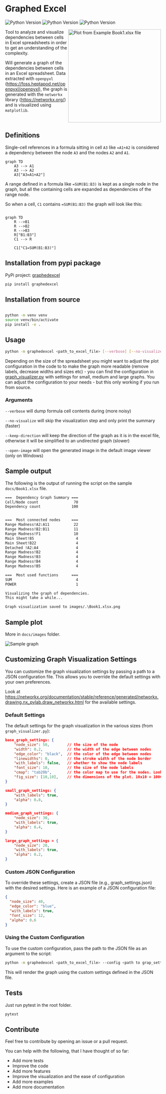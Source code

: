 # Graphed Excel

![Python Version](https://img.shields.io/badge/python-3.10-blue) ![Python Version](https://img.shields.io/badge/python-3.11-blue) ![Python Version](https://img.shields.io/badge/python-3.12-blue)

<img src="docs/images/Book1.xlsx.png" align="right" width="300" alt="Plot from Example Book1.xlsx file">

Tool to analyze and visualize dependencies between cells in Excel spreadsheets in order to get an understanding of the complexity.

Will generate a graph of the dependencies between cells in an Excel spreadsheet. Data extracted with `openpyxl` (<https://foss.heptapod.net/openpyxl/openpyxl>), the graph is generated with the `networkx` library (<https://networkx.org/>) and is visualized using `matplotlib`.

<br clear="right"/>

## Definitions

Single-cell references in a formula sitting in cell `A3` like `=A1+A2` is considered a dependency between the node `A3` and the nodes `A2` and `A1`.

```mermaid
graph TD
    A3 --> A1
    A3 --> A2
    A3["A3=A1+A2"]
```

A range defined in a formula like `=SUM(B1:B3)` is kept as a single node in the graph, but all the containing cells are expanded as dependencies of the range node.

So when a cell, `C1` contains `=SUM(B1:B3)` the graph will look like this:

```mermaid

graph TD
    R -->B1
    R -->B2
    R -->B3
    R["B1:B3"]
    C1 --> R

    C1["C1=SUM(B1:B3)"]

```

## Installation from pypi package

PyPi project: [graphedexcel](https://pypi.org/project/graphedexcel/)

```bash
pip install graphedexcel
```

## Installation from source

```bash

python -m venv venv
source venv/bin/activate
pip install -e .
```

## Usage

```bash
python -m graphedexcel <path_to_excel_file> [--verbose] [--no-visualize] [--keep-direction] [--open-image]
```

Depending on the size of the spreadsheet you might want to adjust the plot configuration in the code to to make the graph more readable (remove labels, decrease widths and sizes etc) - you can find the configuration in [graph_visualizer.py](src/graphedexcel/graph_visualizer.py) with settings for small, medium and large graphs. You can adjust the configuration to your needs - but this only working if you run from source.

### Arguments

`--verbose` will dump formula cell contents during (more noisy)

`--no-visualize` will skip the visualization step and only print the summary (faster)

`--keep-direction` will keep the direction of the graph as it is in the excel file, otherwise it will be simplified to an undirected graph (slower)

`--open-image` will open the generated image in the default image viewer (only on Windows)

## Sample output

The following is the output of running the script on the sample `docs/Book1.xlsx` file.

```bash
===  Dependency Graph Summary ===
Cell/Node count                70
Dependency count              100


===  Most connected nodes     ===
Range Madness!A2:A11           22
Range Madness!B2:B11           11
Range Madness!F1               10
Main Sheet!B5                   4
Main Sheet!B22                  4
Detached !A2:A4                 4
Range Madness!B2                4
Range Madness!B3                4
Range Madness!B4                4
Range Madness!B5                4

===  Most used functions      ===
SUM                             4
POWER                           1

Visualizing the graph of dependencies.
This might take a while...

Graph visualization saved to images/.\Book1.xlsx.png
```

## Sample plot

More in `docs/images` folder.

![Sample graph](docs/images/simplified_1.xlsx5.png)

## Customizing Graph Visualization Settings

You can customize the graph visualization settings by passing a path to a JSON configuration file. This allows you to override the default settings with your own preferences.

Look at <https://networkx.org/documentation/stable/reference/generated/networkx.drawing.nx_pylab.draw_networkx.html> for the available settings.

### Default Settings

The default settings for the graph visualization in the various sizes (from `graph_visualizer.py`):

```json
base_graph_settings: {
    "node_size": 50,        // the size of the node
    "width": 0.2,           // the width of the edge between nodes
    "edge_color": "black",  // the color of the edge between nodes
    "linewidths": 0,        // the stroke width of the node border
    "with_labels": false,   // whether to show the node labels
    "font_size": 10,        // the size of the node labels
    "cmap": "tab20b",       // the color map to use for the nodes. Look it up.
    "fig_size": [10,10],    // the dimensions of the plot. 10x10 = 1000x1000 pixels
}

small_graph_settings: {
    "with_labels": true,
    "alpha": 0.8,
}

medium_graph_settings: {
    "node_size": 30,
    "with_labels": true,
    "alpha": 0.4,
}

large_graph_settings = {
    "node_size": 20,
    "with_labels": true,
    "alpha": 0.2,
}
```

### Custom JSON Configuration

To override these settings, create a JSON file (e.g., graph_settings.json) with the desired settings. Here is an example of a JSON configuration file:

```json
{
  "node_size": 40,
  "edge_color": "blue",
  "with_labels": true,
  "font_size": 12,
  "alpha": 0.6
}
```

### Using the Custom Configuration

To use the custom configuration, pass the path to the JSON file as an argument to the script:

```bash
python -m graphedexcel <path_to_excel_file> --config <path to grap_settings.json>
```

This will render the graph using the custom settings defined in the JSON file.

## Tests

Just run pytest in the root folder.

```bash
pytest
```

## Contribute

Feel free to contribute by opening an issue or a pull request.

You can help with the following, that I have thought of so far:

- Add more tests
- Improve the code
- Add more features
- Improve the visualization and the ease of configuration
- Add more examples
- Add more documentation
